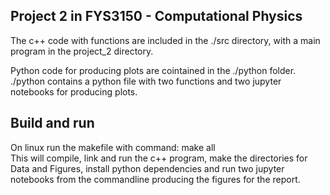 
Project 2 in FYS3150 - Computational Physics
--------------------------------------------

The c++ code with functions are included in the ./src directory, with a main program in the project_2 directory. 

Python code for producing plots are cointained in the ./python folder. 
./python contains a python file with two functions and two jupyter notebooks for producing plots. 

Build and run
-------------
On linux run the makefile with command: make all\
This will compile, link and run the c++ program, make the directories for Data and Figures, install python dependencies and run two jupyter notebooks from the commandline producing the figures for the report. 
